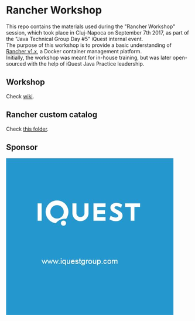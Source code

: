 # Rancher Workshop
This repo contains the materials used during the "Rancher Workshop" session, which took place in Cluj-Napoca on September 7th 2017, as part of the "Java Technical Group Day #5" iQuest internal event.  
The purpose of this workshop is to provide a basic understanding of [Rancher v1.x](https://rancher.com/), a Docker container management platform.  
Initially, the workshop was meant for in-house training, but was later open-sourced with the help of iQuest Java Practice leadership.

## Workshop 
Check [wiki](https://github.com/satrapu/rancher-workshop/wiki).

## Rancher custom catalog
Check [this folder](https://github.com/satrapu/rancher-workshop/tree/master/templates).

## Sponsor 
[![iQuest Logo](https://github.com/satrapu/rancher-workshop/blob/master/images/iquest-banner.jpg)](http://www.iquestgroup.com/en/)  

